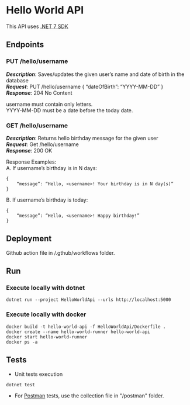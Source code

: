 # Hello World API

This API uses [.NET 7 SDK](https://dotnet.microsoft.com/en-us/download/dotnet/7.0) 

## Endpoints

### PUT /hello/username

***Description***: Saves/updates the given user’s name and date of birth in the database  
***Request***: PUT /hello/username { “dateOfBirth”: “YYYY-MM-DD” }  
***Response***: 204 No Content  

username must contain only letters.  
YYYY-MM-DD must be a date before the today date.  

### GET /hello/username

***Description***: Returns hello birthday message for the given user  
***Request***: Get /hello/username  
***Response***: 200 OK  

Response Examples:  
A. If username’s birthday is in N days:  
```
{ 
    “message”: “Hello, <username>! Your birthday is in N day(s)”
}
```
B. If username’s birthday is today:  
```
{ 
    “message”: “Hello, <username>! Happy birthday!” 
}
```

## Deployment
Github action file in /.gthub/workflows folder.

## Run
### Execute locally with dotnet
```
dotnet run --project HelloWorldApi --urls http://localhost:5000
```
### Execute locally with docker
```
docker build -t hello-world-api -f HelloWorldApi/Dockerfile .
docker create --name hello-world-runner hello-world-api
docker start hello-world-runner
docker ps -a
```
## Tests
- Unit tests execution

```
dotnet test
```
- For [Postman](https://www.postman.com/downloads/) tests, use the collection file in "/postman" folder.